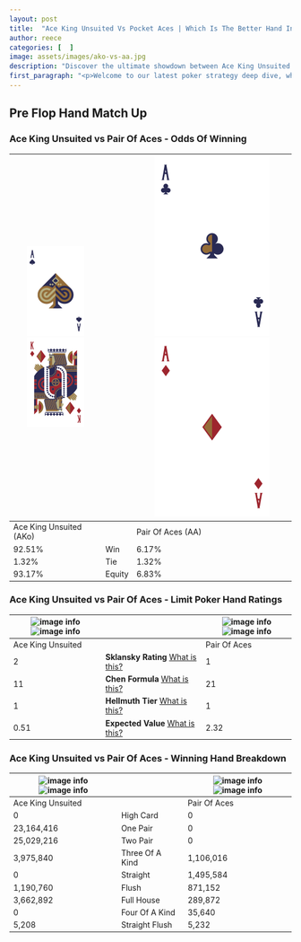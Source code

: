 ```yaml
---
layout: post
title:  "Ace King Unsuited Vs Pocket Aces | Which Is The Better Hand In Poker? A Complete Guide"
author: reece
categories: [  ]
image: assets/images/ako-vs-aa.jpg
description: "Discover the ultimate showdown between Ace King Unsuited and Pair Of Aces in poker! Uncover the odds, strategies, and scenarios where one hand triumphs over the other. Get ready to up your poker game with this thrilling analysis."
first_paragraph: "<p>Welcome to our latest poker strategy deep dive, where we're pitting two distinct hands against each other in a high-stakes showdown: Ace King Unsuited vs Pair Of Aces.</p><p>In the dynamic world of poker, every decision counts, and knowing which hand holds the upper hand is key to your success at the table.</p><p>In this article, we'll dissect these two hands, explore the scenarios where one dominates the other, and equip you with the knowledge to make strategic choices that can tip the odds in your favor.</p><p>Get ready to unravel the intriguing dynamics of these poker hands and elevate your game to new heights.</p>"
---
```




[comment]: # (sp0)

## Pre Flop Hand Match Up

<div class="table hand-ratings" markdown="1"> 



### Ace King Unsuited vs Pair Of Aces - Odds Of Winning


    
| ![image info](assets/images/hand1/A.png) ![image info](assets/images/hand1/ko.png) |  | ![image info](assets/images/hand2/A.png) ![image info](assets/images/hand2/ao.png) |
| -------- | -------- | -------- |
| Ace King Unsuited (AKo) |  | Pair Of Aces (AA) |
| 92.51% | Win | 6.17% |
| 1.32% | Tie | 1.32% |
| 93.17% | Equity | 6.83% |




[comment]: # (sp1)



### Ace King Unsuited vs Pair Of Aces - Limit Poker Hand Ratings


    
| ![image info](https://www.riverpairs.com/assets/images/hand1/A.png) ![image info](https://www.riverpairs.com/assets/images/hand1/ko.png) |  | ![image info](https://www.riverpairs.com/assets/images/hand2/A.png) ![image info](https://www.riverpairs.com/assets/images/hand2/ao.png) |
| -------- | -------- | -------- |
| Ace King Unsuited |  | Pair Of Aces |
| 2 | **Sklansky Rating** [What is this?](/sklansky-rating-explained) | 1 |
| 11 | **Chen Formula** [What is this?](/chen-formula-explained) | 21 |
| 1 | **Hellmuth Tier** [What is this?](/Hellmuth-tier-explained) | 1 |
| 0.51 | **Expected Value** [What is this?](/expected-value-explained) | 2.32 |




[comment]: # (sp2)



### Ace King Unsuited vs Pair Of Aces - Winning Hand Breakdown


    
| ![image info](https://www.riverpairs.com/assets/images/hand1/A.png) ![image info](https://www.riverpairs.com/assets/images/hand1/ko.png) |  | ![image info](https://www.riverpairs.com/assets/images/hand2/A.png) ![image info](https://www.riverpairs.com/assets/images/hand2/ao.png) |
| -------- | -------- | -------- |
| Ace King Unsuited |  | Pair Of Aces |
| 0 | High Card | 0 |
| 23,164,416 | One Pair | 0 |
| 25,029,216 | Two Pair | 0 |
| 3,975,840 | Three Of A Kind | 1,106,016 |
| 0 | Straight | 1,495,584 |
| 1,190,760 | Flush | 871,152 |
| 3,662,892 | Full House | 289,872 |
| 0 | Four Of A Kind | 35,640 |
| 5,208 | Straight Flush | 5,232 |




[comment]: # (sp3)



</div>

[comment]: # (sp4)



[comment]: # (sp5)

